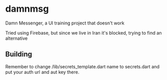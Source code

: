 # damnmsg
Damn Messenger, a UI training project that doesn't work

Tried using Firebase, but since we live in Iran it's blocked, trying to find an alternative

## Building
Remember to change /lib/secrets_template.dart name to secrets.dart and put your auth url and aut key there.